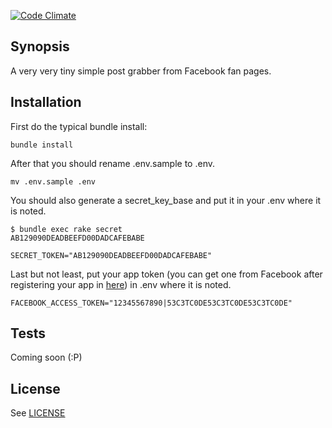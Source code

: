 [![Code Climate](https://codeclimate.com/github/karydja/facebook-fan-page-post-grabber/badges/gpa.svg)](https://codeclimate.com/github/karydja/facebook-fan-page-post-grabber)

## Synopsis

A very very tiny simple post grabber from Facebook fan pages.

## Installation

First do the typical bundle install:

```shell
bundle install
```

After that you should rename .env.sample to .env.

```shell
mv .env.sample .env
```

You should also generate a secret_key_base and put it in your .env where it is noted.

```shell
$ bundle exec rake secret
AB129090DEADBEEFD00DADCAFEBABE
```

```
SECRET_TOKEN="AB129090DEADBEEFD00DADCAFEBABE"
```

Last but not least, put your app token (you can get one from Facebook after registering your app in [here](https://developers.facebook.com/apps/async/create/platform-setup/dialog/)) in .env where it is noted.

```
FACEBOOK_ACCESS_TOKEN="12345567890|53C3TC0DE53C3TC0DE53C3TC0DE"
```

## Tests

Coming soon (:P)

## License

See [LICENSE](LICENSE)

